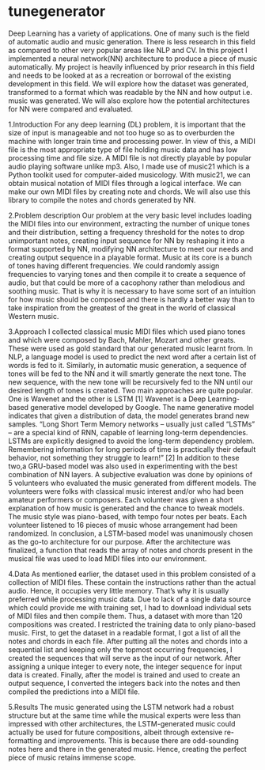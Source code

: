 # tunegenerator

Deep Learning has a variety of applications. One of many such is the field of automatic audio and music generation. There is less research in this field as compared to other very popular areas like NLP and CV. In this project I implemented a neural network(NN) architecture to produce a piece of music automatically. My project is heavily influenced by prior research in this field and needs to be looked at as a recreation or borrowal of the existing development in this field. We will explore how the dataset was generated, transformed to a format which was readable by the NN and how output i.e. music was generated. We will also explore how the potential architectures for NN were compared and evaluated.

1.Introduction
For any deep learning (DL) problem, it is important  that the size of input is manageable and not too huge so as to overburden the machine with longer train time and processing power. In view of this, a MIDI file is the most appropriate type of file holding music data and has low processing time and file size. A MIDI file is not directly playable by popular audio playing software unlike mp3. Also, I made use of music21 which is a Python toolkit used for computer-aided musicology. With music21, we can obtain musical notation of MIDI files through a logical interface. We can make our own MIDI files by creating note and chords. We will also use this library to compile the notes and chords generated by NN.
 
2.Problem description
Our problem at the very basic level includes loading the MIDI files into our environment, extracting the number of unique tones and their distribution, setting a frequency threshold for the notes to drop unimportant notes, creating input sequence for NN by reshaping it into a format supported by NN, modifying NN architecture to meet our needs and creating output sequence in a playable format. Music at its core is a bunch of tones having different frequencies. We could randomly assign frequencies to varying tones and then compile it to create a sequence of audio, but that could be more of a cacophony rather than melodious and soothing music. That is why it is necessary to have some sort of an intuition for how music should be composed and there is hardly a better way than to take inspiration from the greatest of the great in the world of classical Western music. 

3.Approach
I collected classical music MIDI files which used piano tones and which were composed by Bach, Mahler, Mozart and other greats. These were used as gold standard that our generated music learnt from. In NLP, a language model is used to predict the next word after a certain list of words is fed to it. Similarly, in automatic music generation, a sequence of tones will be fed to the NN and it will smartly generate the next tone. The new sequence, with the new tone will be recursively fed to the NN until our desired length of tones is created. Two main approaches are quite popular. One is Wavenet and the other is LSTM [1]
Wavenet is a Deep Learning-based generative model developed by Google. The name generative model indicates that given a distribution of data, the model generates brand new samples.
“Long Short Term Memory networks – usually just called “LSTMs” – are a special kind of RNN, capable of learning long-term dependencies. LSTMs are explicitly designed to avoid the long-term dependency problem. Remembering information for long periods of time is practically their default behavior, not something they struggle to learn!” [2]
In addition to these two,a GRU-based model was also used in experimenting with the best combination of NN layers.
A subjective evaluation was done by opinions of 5 volunteers who evaluated the music generated from different models. The volunteers were folks with classical music interest and/or who had been amateur performers or composers. Each volunteer was given a short explanation of  how music is generated and the chance to tweak models. The music style was piano-based, with tempo four notes per beats. Each volunteer listened to 16 pieces of music whose arrangement had been randomized. In conclusion, a LSTM-based model was unanimously chosen as the go-to architecture for our purpose.
After the architecture was finalized, a function that reads the array of notes and chords present in the musical file was used to load MIDI files into our environment.

4.Data
As mentioned earlier, the dataset used in this problem consisted of a collection of MIDI files. These contain the instructions rather than the actual audio. Hence, it occupies very little memory. That’s why it is usually preferred while processing music data.
Due to lack of a single data source which could provide me with training set, I had to download individual sets of MIDI files and then compile them. Thus, a dataset  with more than 120 compositions was created. I restricted the training data to only piano-based music.
First, to get the dataset in a readable format, I got a list of all the notes and chords in each file.
After putting all the notes and chords into a sequential list and keeping only the topmost occurring frequencies, I created the sequences that will serve as the input of our network. After assigning a unique integer to every note, the integer sequence for input data is created. Finally, after the model is trained and used to create an output sequence, I converted the integers back into the notes and then compiled the predictions into a MIDI file. 

5.Results 
The music generated using the LSTM network had a robust structure but at the same time while the musical experts were less than impressed with other architectures, the LSTM-generated music could actually be used for future compositions, albeit through extensive re-formatting and improvements. This is because there are odd-sounding notes here and there in the generated music. Hence, creating the perfect piece of music retains immense scope. 
